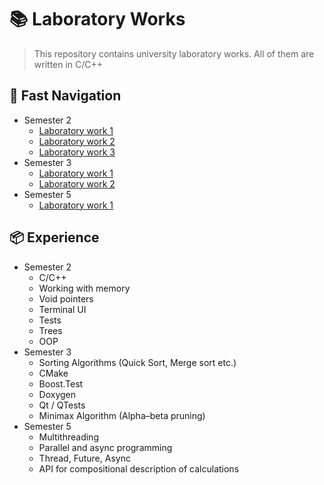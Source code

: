 # 📚 Laboratory Works

> This repository contains university laboratory works. All of them are written in C/C++

## 🚀 Fast Navigation
- Semester 2
    - [Laboratory work 1](https://github.com/OwlCodR/labs/tree/main/semester-2/lab-1)
    - [Laboratory work 2](https://github.com/OwlCodR/labs/tree/main/semester-2/lab-2)
    - [Laboratory work 3](https://github.com/OwlCodR/labs/tree/main/semester-2/lab-3)
- Semester 3
    - [Laboratory work 1](https://github.com/OwlCodR/labs/tree/main/semester-3/lab-1)
    - [Laboratory work 2](https://github.com/OwlCodR/labs/tree/main/semester-3/lab-2)
- Semester 5
    - [Laboratory work 1](https://github.com/OwlCodR/labs/tree/main/semester-5/)

## 📦 Experience
- Semester 2
    - C/С++
    - Working with memory
    - Void pointers
    - Terminal UI
    - Tests
    - Trees
    - OOP
- Semester 3
    - Sorting Algorithms (Quick Sort, Merge sort etc.)
    - CMake
    - Boost.Test
    - Doxygen
    - Qt / QTests
    - Minimax Algorithm (Alpha–beta pruning)
- Semester 5
    - Multithreading
    - Parallel and async programming
    - Thread, Future, Async
    - API for compositional description of calculations
